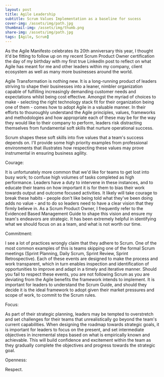 ```yaml
---
layout: post
title: Agile Leadership
subtitle: Scrum Values Implementation as a baseline for sucess 
cover-img: /assets/img/path.jpg
thumbnail-img: /assets/img/thumb.png
share-img: /assets/img/path.jpg
tags: [Agile, Scrum]
---
```


As the Agile Manifesto celebrates its 20th anniversary this year, I thought it'd be fitting to follow up on my recent Scrum Product Owner certification the day of my birthday with my first true LinkedIn post to reflect on what Agile has meant for me and other leaders within my company, client ecosystem as well as many more businesses around the world.

Agile Transformation is nothing new. It is a long-running product of leaders striving to shape their businesses into a leaner, nimbler organization capable of fulfilling increasingly demanding customer needs and expectations whilst being cost effective. Amongst the myriad of choices to make - selecting the right technology stack fit for their organization being one of them - comes how to adopt Agile in a valuable manner. In their efforts to thouroughly understand the Agile principles, values, frameworks and methodologies and how appropriate each of these may be for the way they would like to their company to perform, leaders risk distracting themselves from fundamental soft skills that nurture operational success. 

Scrum shapes these soft skills into five values that a team's success depends on. I'll provide some high priority examples from professional environments that illustrates how respecting these values may prove instrumental in ensuring business agility. 

Courage: 

It is unfortunately more common that we'd like for teams to get lost into busy work; to confuse high volumes of tasks completed as high performance. Leaders have a duty to intervene in these instances, and to educate their teams on how important it is for them to bias their work towards output and outcome focused activities. It likely will take courage to break these habits - people don't like being told what they've been doing adds no value - and to do so leaders need to have a clear vision that they firmly believe in. As a Scrum Product Owner, I frequently refer to the Evidenced Based Management Guide to shape this vision and ensure my team's endeavors are strategic. It has been extremely helpful in identifying what we should focus on as a team, and what is not worth our time.

Commitment:

I see a lot of practices wrongly claim that they adhere to Scrum. One of the most common examples of this is teams skipping one of the formal Scrum meetings (Sprint Planning, Daily Scrum, Sprint Review, Sprint Retrospective). Each of these events are designed to make the process and work transparent, which in turn enables inspection and identification of opportunities to improve and adapt in a timely and iterative manner. Should you fail to respect these events, you are not following Scrum as you are deviating from the Agile benefits the framework intends to implement. It is important for leaders to understand the Scrum Guide, and should they decide it is the ideal framework to adopt given their market pressures and scope of work, to commit to the Scrum rules. 

Focus: 

As part of their strategic planning, leaders may be tempted to overstretch and set challenges for their teams that unrealistically go beyond the team's current capabilities. When designing the roadmap towards strategic goals, it is important for leaders to focus on the present, and set intermediate objectives in incremental steps based on what is empirically known and achievable. This will build confidence and excitement within the team as they gradually complete the objectives and progress towards the strategic goal. 

Openness:



Respect.
